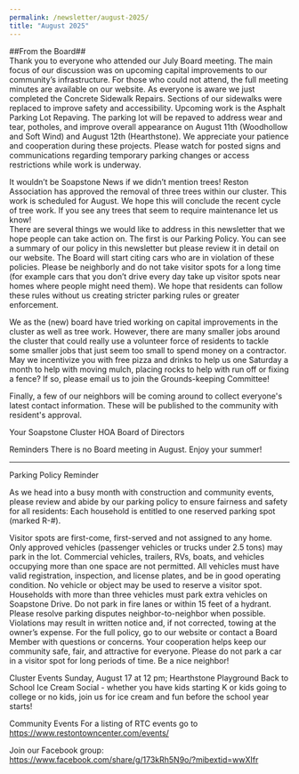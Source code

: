 ```yaml
---
permalink: /newsletter/august-2025/
title: "August 2025"
---  
```

##From the Board##  
Thank you to everyone who attended our July Board meeting. The main focus of our discussion was on upcoming capital improvements to our community’s infrastructure. For those who could not attend, the full meeting minutes are available on our website. As everyone is aware we just completed the Concrete Sidewalk Repairs. Sections of our sidewalks were replaced to improve safety and accessibility. Upcoming work is the Asphalt Parking Lot Repaving. The parking lot will be repaved to address wear and tear, potholes, and improve overall appearance on August 11th (Woodhollow and Soft Wind) and August 12th (Hearthstone). We appreciate your patience and cooperation during these projects. Please watch for posted signs and communications regarding temporary parking changes or access restrictions while work is underway.

It wouldn’t be Soapstone News if we didn’t mention trees! Reston Association has approved the removal of three trees within our cluster. This work is scheduled for August. We hope this will conclude the recent cycle of tree work. If you see any trees that seem to require maintenance let us know!  
There are several things we would like to address in this newsletter that we hope people can take action on. The first is our Parking Policy. You can see a summary of our policy in this newsletter but please review it in detail on our website. The Board will start citing cars who are in violation of these policies. Please be neighborly and do not take visitor spots for a long time (for example cars that you don’t drive every day take up visitor spots near homes where people might need them). We hope that residents can follow these rules without us creating stricter parking rules or greater enforcement.

We as the (new) board have tried working on capital improvements in the cluster as well as tree work. However, there are many smaller jobs around the cluster that could really use a volunteer force of residents to tackle some smaller jobs that just seem too small to spend money on a contractor. May we incentivize you with free pizza and drinks to help us one Saturday a month to help with moving mulch, placing rocks to help with run off or fixing a fence? If so, please email us to join the Grounds-keeping Committee!

Finally, a few of our neighbors will be coming around to collect everyone's latest contact information. These will be published to the community with resident's approval.

Your Soapstone Cluster HOA Board of Directors

Reminders
There is no Board meeting in August. Enjoy your summer!

______________________________

 

Parking Policy Reminder

 

As we head into a busy month with construction and community events, please review and abide by our parking policy to ensure fairness and safety for all residents:
Each household is entitled to one reserved parking spot (marked R-#).

Visitor spots are first-come, first-served and not assigned to any home.
Only approved vehicles (passenger vehicles or trucks under 2.5 tons) may park in the lot.
Commercial vehicles, trailers, RVs, boats, and vehicles occupying more than one space are not permitted.
All vehicles must have valid registration, inspection, and license plates, and be in good operating condition.
No vehicle or object may be used to reserve a visitor spot.
Households with more than three vehicles must park extra vehicles on Soapstone Drive.
Do not park in fire lanes or within 15 feet of a hydrant.
Please resolve parking disputes neighbor-to-neighbor when possible.
Violations may result in written notice and, if not corrected, towing at the owner’s expense.
For the full policy, go to our website or contact a Board Member with questions or concerns. Your cooperation helps keep our community safe, fair, and attractive for everyone. Please do not park a car in a visitor spot for long periods of time. Be a nice neighbor!

Cluster Events
Sunday, August 17 at 12 pm; Hearthstone Playground
Back to School Ice Cream Social - whether you have kids starting K or kids going to college or no kids, join us for ice cream and fun before the school year starts!

Community Events
For a listing of RTC events go to https://www.restontowncenter.com/events/

Join our Facebook group: 
https://www.facebook.com/share/g/173kRh5N9o/?mibextid=wwXIfr

